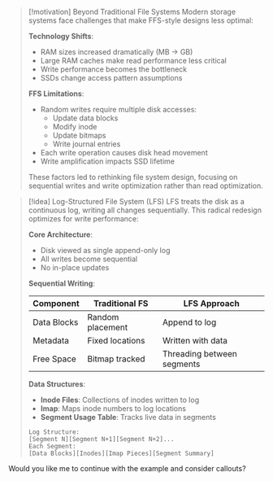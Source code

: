 > [!motivation] Beyond Traditional File Systems
> Modern storage systems face challenges that make FFS-style designs less optimal:
> 
> **Technology Shifts**:
> - RAM sizes increased dramatically (MB → GB)
> - Large RAM caches make read performance less critical
> - Write performance becomes the bottleneck
> - SSDs change access pattern assumptions
> 
> **FFS Limitations**:
> - Random writes require multiple disk accesses:
>   - Update data blocks
>   - Modify inode
>   - Update bitmaps
>   - Write journal entries
> - Each write operation causes disk head movement
> - Write amplification impacts SSD lifetime
> 
> These factors led to rethinking file system design, focusing on sequential writes and write optimization rather than read optimization.

> [!idea] Log-Structured File System (LFS)
> LFS treats the disk as a continuous log, writing all changes sequentially. This radical redesign optimizes for write performance:
> 
> **Core Architecture**:
> - Disk viewed as single append-only log
> - All writes become sequential
> - No in-place updates
> 
> **Sequential Writing**:
> 
> | Component | Traditional FS | LFS Approach |
> |-----------|---------------|--------------|
> | Data Blocks | Random placement | Append to log |
> | Metadata | Fixed locations | Written with data |
> | Free Space | Bitmap tracked | Threading between segments |
> 
> **Data Structures**:
> - **Inode Files**: Collections of inodes written to log
> - **Imap**: Maps inode numbers to log locations
> - **Segment Usage Table**: Tracks live data in segments
> 
> ```
> Log Structure:
> [Segment N][Segment N+1][Segment N+2]...
> Each Segment:
> [Data Blocks][Inodes][Imap Pieces][Segment Summary]
> ```

Would you like me to continue with the example and consider callouts?
